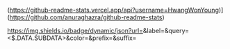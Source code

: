 (https://github-readme-stats.vercel.app/api?username=HwangWonYoung)](https://github.com/anuraghazra/github-readme-stats)

https://img.shields.io/badge/dynamic/json?url=<URL>&label=<LABEL>&query=<$.DATA.SUBDATA>&color=<COLOR>&prefix=<PREFIX>&suffix=<SUFFIX>
